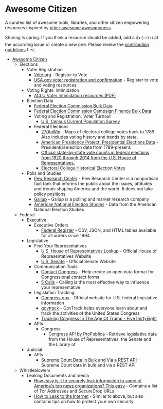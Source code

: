 # Awesome Citizen

A curated list of awesome tools, libraries, and other citizen empowering resources inspired by [other awesome awesomeness](https://github.com/bayandin/awesome-awesomeness#awesome-awesomeness).

Sharing _is_ caring. If you think a resource should be added, add a 👍 (`:+1:`) at the according issue or create a new one. Please review the [contribution guidelines](CONTRIBUTING.md) first.

* [Awesome Citizen](#awesome-citizen)
  * Elections
    * Voter Registration
      * [Vote.org](https://www.vote.org/register-to-vote/) - Register to Vote
      * [USA.gov voter registration and confirmation](https://www.usa.gov/register-to-vote) - Register to vote and voting resources
    * Voting Rights: Intimidation
      * [ACLU Voter Intimidation resources (PDF)](https://www.aclu.org/sites/default/files/field_pdf_file/kyr-voterintimidation-v03.pdf)
    * Election Data
      * [Federal Election Commission Bulk Data](https://www.fec.gov/finance/disclosure/ftpdet.shtml)
      * [Federal Election Commission Campaign Finance Bulk Data](https://www.fec.gov/portal/download.shtml)
      * Voting and Registration; Voter Turnout
        * [U.S. Census Current Population Survey](https://www.census.gov/topics/public-sector/voting.html)
      * Federal Elections
        * [270toWin](https://www.270towin.com/) - Maps of electoral college votes back to 1789. Also includes voting history and trends by state.
        * [American Presidency Project: Presidential Elections Data](https://www.presidency.ucsb.edu/statistics/elections) - Presidential election data from 1789-present.
        * [Official state-by-state vote counts in federal elections from 1920 through 2014 from the U.S. House of Representatives.](http://history.house.gov/Institution/Election-Statistics/Election-Statistics/)
        * [Electoral College Historical Election Votes](https://www.archives.gov/federal-register/electoral-college/historical.html)
    * Polls and Studies
      * [Pew Research Center](https://www.pewresearch.org/topics/elections-and-campaigns/) - Pew Research Center is a nonpartisan fact tank that informs the public about the issues, attitudes and trends shaping America and the world. It does not take policy positions.
      * [Gallup](https://www.gallup.com/topic/politics.aspx) - Gallup is a polling and market research company
      * [American National Election Studies](https://www.electionstudies.org/) - Data from the American National Election Studies
  * Federal
    * Executive
      * Executive Orders
        * [Federal Register](https://www.federalregister.gov/executive-orders) - CSV, JSON, and HTML tables available for all orders since 1994.
    * Legislative
      * Find Your Representatives
        * [U.S. House of Representatives Lookup](http://www.house.gov/htbin/findrep) - Official House of Representatives Website
        * [U.S. Senate](https://www.senate.gov/senators/contact/) - Official Senate Website
      * Communication Tools
        * [Contact Congress](https://theunitedstates.io/contact-congress/) - Help create an open data format for Congressional contact forms
        * [5 Calls](https://5calls.org/) - Calling is the most effective way to influence your representative.
      * Legislation Tracking
        * [Congress.gov](https://www.congress.gov/search?q={%22source%22:%22legislation%22}) - Official website for U.S. federal legislative information
        * [govtrack](https://www.govtrack.us/) - GovTrack helps everyone learn about and track the activities of the United States Congress
        * [Tracking Congress In The Age Of Trump - FiveThirtyEight](https://projects.fivethirtyeight.com/congress-trump-score/votes/)
      * APIs
        * Congress
          * [Congress API by ProPublica](https://propublica.github.io/congress-api-docs/#congress-api-documentation) - Retrieve legislative data from the House of Representatives, the Senate and the Library of 
    * Judicial
      * APIs
        * [Supreme Court Data in Bulk and Via a REST API](https://free.law/projects/supreme-court-data) - Supreme Court data in bulk and via a REST API
  * Whistleblowers
    * Leaking Documents and media
      * [How easy is it to securely leak information to some of America's top news organizations? This easy](https://www.niemanlab.org/2017/01/how-easy-is-it-to-securely-leak-information-to-some-of-americas-top-news-organizations-this-easy/) - Contains a list of Tor Addresses and SecureDrop URLs
      * [How to Leak to the Internet](https://theintercept.com/2015/01/28/how-to-leak-to-the-intercept/) - Similar to above, but also contains tips on how to protect your own security
